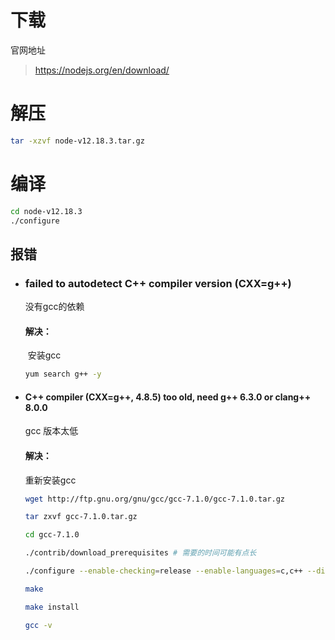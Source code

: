 # 下载 

官网地址

> https://nodejs.org/en/download/

# 解压

```bash
tar -xzvf node-v12.18.3.tar.gz
```

# 编译

```bash
cd node-v12.18.3
./configure
```

## 报错

- ### failed to autodetect C++ compiler version (CXX=g++)

    没有gcc的依赖

    #### 解决：

    ​	安装gcc

    ```bash
    yum search g++ -y
    ```

- ####  C++ compiler (CXX=g++, 4.8.5) too old, need g++ 6.3.0 or clang++ 8.0.0

    gcc 版本太低

    #### 解决：

    重新安装gcc

    ```bash
    wget http://ftp.gnu.org/gnu/gcc/gcc-7.1.0/gcc-7.1.0.tar.gz
    
    tar zxvf gcc-7.1.0.tar.gz
    
    cd gcc-7.1.0
    
    ./contrib/download_prerequisites # 需要的时间可能有点长
    
    ./configure --enable-checking=release --enable-languages=c,c++ --disable-multilib
    
    make
    
    make install
    
    gcc -v
    ```

    